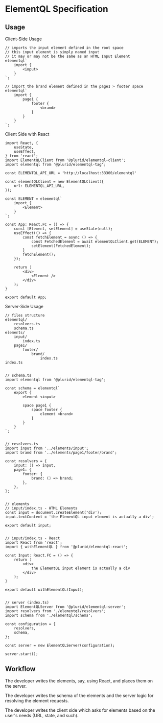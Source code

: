 # ElementQL Specification


## Usage

Client-Side Usage

    // imports the input element defined in the root space
    // this input element is simply named input
    // it may or may not be the same as an HTML Input Element
    elementql`
        import {
            <input>
        }
    `;

    // import the brand element defined in the page1 > footer space
    elementql`
        import {
            page1 {
                footer {
                    <brand>
                }
            }
        }
    `;


Client Side with React

    import React, {
        useState,
        useEffect,
    } from 'react';
    import ElementQLClient from '@plurid/elementql-client';
    import elementql from '@plurid/elementql-tag';

    const ELEMENTQL_API_URL = 'http://localhost:33300/elementql'

    const elementQLClient = new ElementQLClient({
        url: ELEMENTQL_API_URL,
    });

    const ELEMENT = elementql`
        import {
            <Element>
        }
    `;

    const App: React.FC = () => {
        const [Element, setElement] = useState(null);
        useEffect(() => {
            const fetchElement = async () => {
                const FetchedElement = await elementQLClient.get(ELEMENT);
                setElement(FetchedElement);
            }
            fetchElement();
        });

        return (
            <div>
                <Element />
            </div>
        );
    }

    export default App;



Server-Side Usage

    // files structure
    elementql/
        resolvers.ts
        schema.ts
    elements/
        input/
            index.ts
        page1/
            footer/
                brand/
                    index.ts
    index.ts


    // schema.ts
    import elementql from '@plurid/elementql-tag';

    const schema = elementql`
        export {
            element <input>

            space page1 {
                space footer {
                    element <brand>
                }
            }
        }
    `;


    // resolvers.ts
    import input from '../elements/input';
    import brand from '../elements/page1/footer/brand';

    const resolvers = {
        input: () => input,
        page1: {
            footer: {
                brand: () => brand;
            },
        },
    };


    // elements
    // input/index.ts - HTML Elements
    const input = document.createElement('div');
    input.textContent = 'the ElementQL input element is actually a div';

    export default input;


    // input/index.ts - React
    import React from 'react';
    import { withElementQL } from '@plurid/elementql-react';

    const Input: React.FC = () => {
        return (
            <div>
                the ElementQL input element is actually a div
            </div>
        );
    }

    export default withElementQL(Input);


    // server (index.ts)
    import ElementQLServer from '@plurid/elementql-server';
    import resolvers from './elementql/resolvers';
    import schema from './elementql/schema';

    const configuration = {
        resolvers,
        schema,
    };

    const server = new ElementQLServer(configuration);

    server.start();



## Workflow

The developer writes the elements, say, using React, and places them on the server.

The developer writes the schema of the elements and the server logic for resolving the element requests.

The developer writes the client side which asks for elements based on the user's needs (URL, state, and such).
